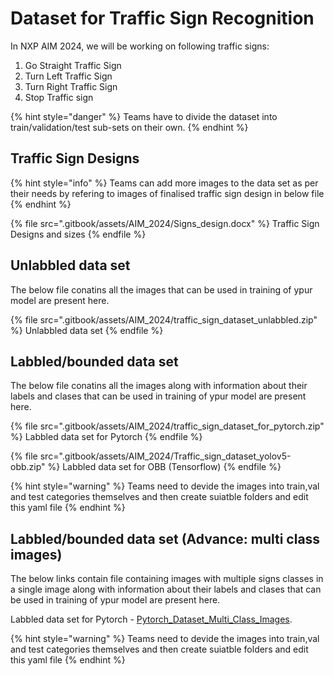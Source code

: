 # Dataset for Traffic Sign Recognition

In NXP AIM 2024, we will be working on following traffic signs:
1. Go Straight Traffic Sign
2. Turn Left Traffic Sign
3. Turn Right Traffic Sign
4. Stop Traffic sign

{% hint style="danger" %}
Teams have to divide the dataset into train/validation/test sub-sets on their own.
{% endhint %}

## Traffic Sign Designs

{% hint style="info" %}
Teams can add more images to the data set as per their needs by refering to images of finalised traffic sign design in below file 
{% endhint %}

{% file src=".gitbook/assets/AIM_2024/Signs_design.docx" %}
Traffic Sign Designs and sizes
{% endfile %}

## Unlabbled data set

The below file conatins all the images that can be used in training of ypur model are present here.

{% file src=".gitbook/assets/AIM_2024/traffic_sign_dataset_unlabbled.zip" %}
Unlabbled data set
{% endfile %}

## Labbled/bounded data set

The below file conatins all the images along with information about their labels and clases that can be used in training of ypur model are present here.

{% file src=".gitbook/assets/AIM_2024/traffic_sign_dataset_for_pytorch.zip" %}
Labbled data set for Pytorch
{% endfile %}

{% file src=".gitbook/assets/AIM_2024/Traffic_sign_dataset_yolov5-obb.zip" %}
Labbled data set for OBB (Tensorflow)
{% endfile %}

{% hint style="warning" %}
Teams need to devide the images into train,val and test categories themselves and then create suiatble folders and edit this yaml file
{% endhint %}

## Labbled/bounded data set (Advance: multi class images)

The below links contain file containing images with multiple  signs classes in a single image along with information about their labels and clases that can be used in training of ypur model are present here.

Labbled data set for Pytorch - [Pytorch_Dataset_Multi_Class_Images](https://drive.google.com/file/d/1Pwdfj1s_jhs9N_B77LSnsnRJK8ORZWJm/view?usp=drive_link).


{% hint style="warning" %}
Teams need to devide the images into train,val and test categories themselves and then create suiatble folders and edit this yaml file
{% endhint %}
